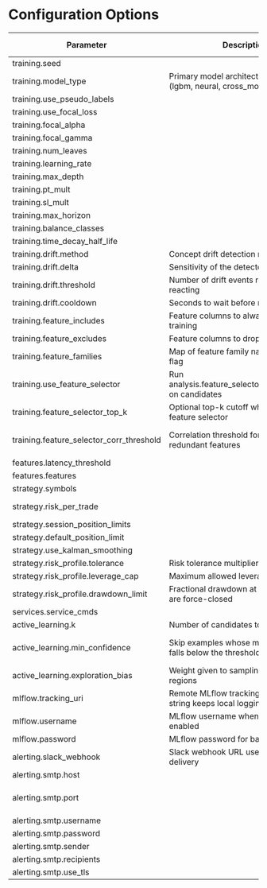 # Configuration Options

| Parameter | Description | Default | Valid Range |
| --- | --- | --- | --- |
| training.seed |  | **42** |  |
| training.model_type | Primary model architecture to train (lgbm, neural, cross_modal) | **lgbm** |  |
| training.use_pseudo_labels |  | **False** |  |
| training.use_focal_loss |  | **False** |  |
| training.focal_alpha |  | **0.25** | **>= 0.0** |
| training.focal_gamma |  | **2.0** | **>= 0.0** |
| training.num_leaves |  | **None** | **>= 2** |
| training.learning_rate |  | **None** | **> 0** |
| training.max_depth |  | **None** | **>= 1** |
| training.pt_mult |  | **0.01** | **> 0** |
| training.sl_mult |  | **0.01** | **> 0** |
| training.max_horizon |  | **10** | **>= 1** |
| training.balance_classes |  | **False** |  |
| training.time_decay_half_life |  | **None** | **>= 1** |
| training.drift.method | Concept drift detection method | **adwin** |  |
| training.drift.delta | Sensitivity of the detector | **0.002** | **> 0** |
| training.drift.threshold | Number of drift events required before reacting | **3** | **>= 1** |
| training.drift.cooldown | Seconds to wait before reacting again | **3600.0** | **>= 0.0** |
| training.feature_includes | Feature columns to always include in training | **[]** |  |
| training.feature_excludes | Feature columns to drop from training | **[]** |  |
| training.feature_families | Map of feature family name to inclusion flag | **{}** |  |
| training.use_feature_selector | Run analysis.feature_selector.select_features on candidates | **True** |  |
| training.feature_selector_top_k | Optional top-k cutoff when using the feature selector | **None** | **>= 1** |
| training.feature_selector_corr_threshold | Correlation threshold for dropping redundant features | **0.95** | **>= 0.0, <= 1.0** |
| features.latency_threshold |  | **0.0** | **>= 0.0** |
| features.features |  | **[]** |  |
| strategy.symbols |  | **required** |  |
| strategy.risk_per_trade |  | **required** | **> 0, <= 1** |
| strategy.session_position_limits |  | **{}** |  |
| strategy.default_position_limit |  | **1** | **>= 0** |
| strategy.use_kalman_smoothing |  | **False** |  |
| strategy.risk_profile.tolerance | Risk tolerance multiplier | **1.0** | **>= 0.0** |
| strategy.risk_profile.leverage_cap | Maximum allowed leverage for positions | **1.0** | **>= 0.0** |
| strategy.risk_profile.drawdown_limit | Fractional drawdown at which positions are force-closed | **0.0** | **>= 0.0** |
| services.service_cmds |  | **{}** |  |
| active_learning.k | Number of candidates to query | **10** | **>= 1** |
| active_learning.min_confidence | Skip examples whose model confidence falls below the threshold | **0.5** | **>= 0.0, <= 1.0** |
| active_learning.exploration_bias | Weight given to sampling unexplored regions | **0.0** | **>= 0.0** |
| mlflow.tracking_uri | Remote MLflow tracking URI; empty string keeps local logging | **** |  |
| mlflow.username | MLflow username when basic auth is enabled | **** |  |
| mlflow.password | MLflow password for basic auth | **** |  |
| alerting.slack_webhook | Slack webhook URL used for alert delivery | **None** |  |
| alerting.smtp.host |  | **** |  |
| alerting.smtp.port |  | **587** | **>= 0, <= 65535** |
| alerting.smtp.username |  | **** |  |
| alerting.smtp.password |  | **** |  |
| alerting.smtp.sender |  | **** |  |
| alerting.smtp.recipients |  | **[]** |  |
| alerting.smtp.use_tls |  | **True** |  |
